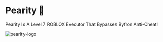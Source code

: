 # Pearity 🍐
Pearity Is A Level 7 ROBLOX Executor That Bypasses Byfron Anti-Cheat! 

![pearity-logo](https://github.com/leqs0/Pearity/assets/133046803/c906c638-1783-40d9-9bc0-6c9de4d54619)
